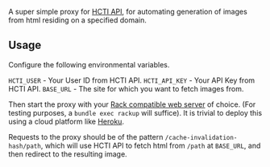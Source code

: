 A super simple proxy for [HCTI API](https://htmlcsstoimage.com/), for automating generation of images from html residing on a specified domain.

## Usage

Configure the following environmental variables.

`HCTI_USER` - Your User ID from HCTI API.
`HCTI_API_KEY` - Your API Key from HCTI API.
`BASE_URL` - The site for which you want to fetch images from.

Then start the proxy with your [Rack compatible web server](https://github.com/rack/rack#label-Supported+web+servers) of choice. (For testing purposes, a `bundle exec rackup` will suffice). It is trivial to deploy this using a cloud platform like [Heroku](https://www.heroku.com/).

Requests to the proxy should be of the pattern `/cache-invalidation-hash/path`, which will use HCTI API to fetch html from `/path` at `BASE_URL`, and then redirect to the resulting image.

